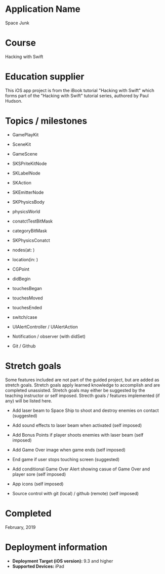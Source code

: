 # Application Name
Space Junk

# Course
Hacking with Swift

# Education supplier
This iOS app project is from the iBook tutorial "Hacking with Swift" which forms part of the "Hacking with Swift" tutorial series, authored by Paul Hudson. 

# Topics / milestones
- GamePlayKit

- SceneKit

- GameScene

- SKSPriteKitNode

- SKLabelNode

- SKAction

- SKEmitterNode

- SKPhysicsBody

- physicsWorld

- conatctTestBitMask

- categoryBitMask

- SKPhysicsConatct

- nodes(at: )

- location(in: )

- CGPoint

- didBegin

- touchesBegan

- touchesMoved

- touchesEnded

- switch/case

- UIAlertController / UIAlertAction

- Notification / observer (with didSet)

- Git / Github

# Stretch goals
Some features included are not part of the guided project, but are added as stretch goals. Stretch goals apply learned knowledge to accomplish and are completed unassisted. Stretch goals may either be suggested by the teaching instructor or self imposed. Strecth goals / features implemented (if any) will be listed here.

- Add laser beam to Space Ship to shoot and destroy enemies on contact (suggested)

- Add sound effects to laser beam when activated (self imposed)

- Add Bonus Points if player shoots enemies with laser beam (self imposed)

- Add Game Over image when game ends (self imposed)

- End game if user stops touching screen (suggested)

- Add conditional Game Over Alert showing casue of Game Over and player sore (self imposed)

- App icons (self imposed)

- Source control with git (local) / github (remote) (self imposed)

# Completed
February, 2019

# Deployment information
- <strong>Deployment Target (iOS version): </strong>9.3 and higher
- <strong>Supported Devices: </strong>iPad
